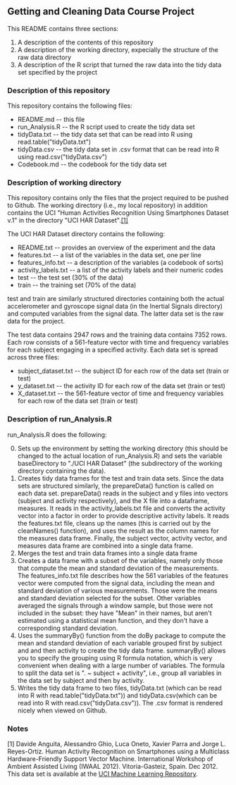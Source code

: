 ## Getting and Cleaning Data Course Project

This README contains three sections:

1. A description of the contents of this repository
2. A description of the working directory, expecially the structure of the raw data directory
3. A description of the R script that turned the raw data into the tidy data set specified by the project

### Description of this repository

This repository contains the following files:

- README.md -- this file
- run_Analysis.R -- the R script used to create the tidy data set
- tidyData.txt -- the tidy data set that can be read into R using read.table("tidyData.txt")
- tidyData.csv -- the tidy data set in .csv format that can be read into R using read.csv("tidyData.csv")
- Codebook.md -- the codebook for the tidy data set

### Description of working directory

This repository contains only the files that the project required to be pushed to Github. The working directory (i.e., my local repository) in addition contains the UCI "Human Activities Recognition Using Smartphones Dataset v.1" in the directory "UCI HAR Dataset".[[1]](#1)

The UCI HAR Dataset directory contains the following:

- README.txt -- provides an overview of the experiment and the data
- features.txt -- a list of the variables in the data set, one per line
- features_info.txt -- a description of the variables (a codebook of sorts)
- activity_labels.txt -- a list of the activity labels and their numeric codes
- test -- the test set (30% of the data)
- train -- the training set (70% of the data)

test and train are similarly structured directories containing both the actual accelerometer and gyroscope signal data (in the Inertial Signals directory) and computed variables from the signal data. The latter data set is the raw data for the project.

The test data contains 2947 rows and the training data contains 7352 rows. Each row consists of a 561-feature vector with time and frequency variables for each subject engaging in a specified activity. Each data set is spread across three files:

- subject_dataset.txt -- the subject ID for each row of the data set (train or test)
- y_dataset.txt -- the activity ID for each row of the data set (train or test)
- X_dataset.txt -- the 561-feature vector of time and frequency variables for each row of the data set (train or test)

### Description of run_Analysis.R

run_Analysis.R does the following:

0. Sets up the environment by setting the working directory (this should be changed to the actual location of run_Analysis.R) and sets the variable baseDirectory to "./UCI HAR Dataset" (the subdirectory of the working directory containing the data).
1. Creates tidy data frames for the test and train data sets. Since the data sets are structured similarly, the prepareData() function is called on each data set. prepareData() reads in the subject and y files into vectors (subject and activity respectively), and the X file into a dataframe, measures. It reads in the activity_labels.txt file and converts the activity vector into a factor in order to provide descriptive activity labels. It reads the features.txt file, cleans up the names (this is carried out by the cleanNames() function), and uses the result as the column names for the measures data frame. Finally, the subject vector, activity vector, and measures data frame are combined into a single data frame.
2. Merges the test and train data frames into a single data frame
3. Creates a data frame with a subset of the variables, namely only those that compute the mean and standard deviation of the measurements. The features_info.txt file describes how the 561 variables of the features vector were computed from the signal data, including the mean and standard deviation of various measurements. Those were the means and standard deviation selected for the subset. Other variables averaged the signals through a window sample, but those were not included in the subset: they have "Mean" in their names, but aren't estimated using a statistical mean function, and they don't have a corresponding standard deviation.
4. Uses the summaryBy() function from the doBy package to compute the mean and standard deviation of each variable grouped first by subject and and then activity to create the tidy data frame. summaryBy() allows you to specify the grouping using R formula notation, which is very convenient when dealing with a large number of variables. The formula to split the data set is ". ~ subject + activity", i.e., group all variables in the data set by subject and then by activity.
5. Writes the tidy data frame to two files, tidyData.txt (which can be read into R with read.table("tidyData.txt")) and tidyData.csv(which can be read into R with read.csv("tidyData.csv")). The .csv format is rendered nicely when viewed on Github.

### Notes

<a name="1"></a> [1] Davide Anguita, Alessandro Ghio, Luca Oneto, Xavier Parra and Jorge L. Reyes-Ortiz. Human Activity Recognition on Smartphones using a Multiclass Hardware-Friendly Support Vector Machine. International Workshop of Ambient Assisted Living (IWAAL 2012). Vitoria-Gasteiz, Spain. Dec 2012. This data set is available at the [UCI Machine Learning Repository](http://archive.ics.uci.edu/ml/datasets/Human+Activity+Recognition+Using+Smartphones).
